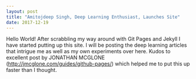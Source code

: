 ```yaml
---
layout: post
title: "Amitojdeep Singh, Deep Learning Enthusiast, Launches Site"
date: 2017-12-19
---
```


Hello World! After scrabbling my way around with Git Pages and Jekyll I have started putting up this site. I will be posting the deep learning articles that intrigue me as well as my own experiments over here.
Kudos to excellent post by JONATHAN MCGLONE (http://jmcglone.com/guides/github-pages/) which helped me to put this up faster than I thought.
